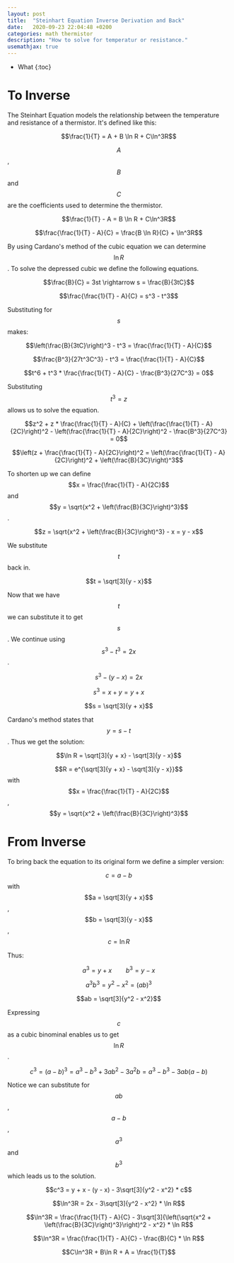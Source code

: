 ```yaml
---
layout: post
title:  "Steinhart Equation Inverse Derivation and Back"
date:   2020-09-23 22:04:48 +0200
categories: math thermistor
description: "How to solve for temperatur or resistance."
usemathjax: true
---
```

* What
{:toc}

# To Inverse
The Steinhart Equation models the relationship between the temperature and resistance of a thermistor. It's defined like this:

$$\frac{1}{T} = A + B \ln R + C\ln^3R$$

$$A$$, $$B$$ and $$C$$ are the coefficients used to determine the thermistor.

$$\frac{1}{T} - A = B \ln R + C\ln^3R$$

$$\frac{\frac{1}{T} - A}{C} = \frac{B \ln R}{C} + \ln^3R$$

By using Cardano's method of the cubic equation we can determine $$\ln R$$. To solve the depressed cubic we define the following equations.

$$\frac{B}{C} = 3st \rightarrow s = \frac{B}{3tC}$$

$$\frac{\frac{1}{T} - A}{C} = s^3 - t^3$$

Substituting for $$s$$ makes:

$$\left(\frac{B}{3tC}\right)^3 - t^3 = \frac{\frac{1}{T} - A}{C}$$

$$\frac{B^3}{27t^3C^3} - t^3 = \frac{\frac{1}{T} - A}{C}$$

$$t^6 + t^3 * \frac{\frac{1}{T} - A}{C} - \frac{B^3}{27C^3} = 0$$

Substituting $$t^3 = z$$ allows us to solve the equation.

$$z^2 + z * \frac{\frac{1}{T} - A}{C} + \left(\frac{\frac{1}{T} - A}{2C}\right)^2 - \left(\frac{\frac{1}{T} - A}{2C}\right)^2 - \frac{B^3}{27C^3} = 0$$

$$\left(z + \frac{\frac{1}{T} - A}{2C}\right)^2 = \left(\frac{\frac{1}{T} - A}{2C}\right)^2 + \left(\frac{B}{3C}\right)^3$$

To shorten up we can define $$x = \frac{\frac{1}{T} - A}{2C}$$ and $$y = \sqrt{x^2 + \left(\frac{B}{3C}\right)^3}$$.

$$z = \sqrt{x^2 + \left(\frac{B}{3C}\right)^3} - x = y - x$$

We substitute $$t$$ back in.

$$t = \sqrt[3]{y - x}$$

Now that we have $$t$$ we can substitute it to get $$s$$. We continue using $$s^3 - t^3 = 2x$$.

$$s^3 - (y - x) = 2x$$

$$s^3 = x + y = y + x$$

$$s = \sqrt[3]{y + x}$$

Cardano's method states that $$y = s - t$$. Thus we get the solution:

$$\ln R = \sqrt[3]{y + x} - \sqrt[3]{y - x}$$

$$R = e^{\sqrt[3]{y + x} - \sqrt[3]{y - x}}$$ with $$x = \frac{\frac{1}{T} - A}{2C}$$, $$y = \sqrt{x^2 + \left(\frac{B}{3C}\right)^3}$$

# From Inverse

To bring back the equation to its original form we define a simpler version:

$$c = a - b$$ with $$a = \sqrt[3]{y + x}$$, $$b = \sqrt[3]{y - x}$$, $$c = \ln R$$

Thus:

$$a^3 = y + x \qquad b^3 = y - x$$

$$a^3b^3 = y^2 - x^2 = (ab)^3$$

$$ab = \sqrt[3]{y^2 - x^2}$$

Expressing $$c$$ as a cubic binominal enables us to get $$\ln R$$.

$$c^3 = (a - b)^3 = a^3 - b^3 + 3ab^2 - 3a^2b = a^3 - b^3 - 3ab(a - b)$$

Notice we can substitute for $$ab$$, $$a - b$$, $$a^3$$ and $$b^3$$ which leads us to the solution.

$$c^3 = y + x - (y - x) - 3\sqrt[3]{y^2 - x^2} * c$$

$$\ln^3R = 2x - 3\sqrt[3]{y^2 - x^2} * \ln R$$

$$\ln^3R = \frac{\frac{1}{T} - A}{C} - 3\sqrt[3]{\left(\sqrt{x^2 + \left(\frac{B}{3C}\right)^3}\right)^2 - x^2} * \ln R$$

$$\ln^3R = \frac{\frac{1}{T} - A}{C} - \frac{B}{C} * \ln R$$

$$C\ln^3R + B\ln R + A = \frac{1}{T}$$